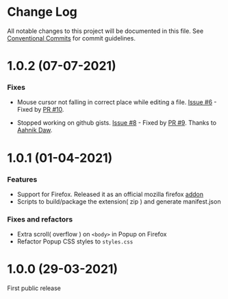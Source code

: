 # Change Log

All notable changes to this project will be documented in this file.
See [Conventional Commits](https://conventionalcommits.org) for commit guidelines.

# 1.0.2 (07-07-2021)

### Fixes

- Mouse cursor not falling in correct place while editing a file. [Issue #6](https://github.com/ceoshikhar/better-github/issues/6) - Fixed by [PR #10](https://github.com/ceoshikhar/better-github/pull/10).

- Stopped working on github gists. [Issue #8](https://github.com/ceoshikhar/better-github/issues/8) - Fixed by [PR #9](https://github.com/ceoshikhar/better-github/pull/9). Thanks to [Aahnik Daw](https://github.com/aahnik).

# 1.0.1 (01-04-2021)

### Features

- Support for Firefox. Released it as an official mozilla firefox [addon](https://addons.mozilla.org/en-US/firefox/addon/bettergithub)
- Scripts to build/package the extension( zip ) and generate manifest.json

### Fixes and refactors

- Extra scroll( overflow ) on `<body>` in Popup on Firefox
- Refactor Popup CSS styles to `styles.css`

# 1.0.0 (29-03-2021)

First public release
